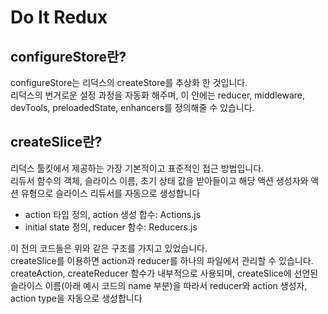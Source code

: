 # Do It Redux

## configureStore란?

configureStore는 리덕스의 createStore를 추상화 한 것입니다. <br/>
리덕스의 번거로운 설정 과정을 자동화 해주며, 이 안에는 reducer, middleware, devTools, preloadedState, enhancers를 정의해줄 수 있습니다.

## createSlice란?

리덕스 툴킷에서 제공하는 가장 기본적이고 표준적인 접근 방법입니다. <br/>
리듀서 함수의 객체, 슬라이스 이름, 초기 상태 값을 받아들이고 해당 액션 생성자와 액션 유형으로 슬라이스 리듀서를 자동으로 생성합니다

- action 타입 정의, action 생성 합수: Actions.js
- initial state 정의, reducer 함수: Reducers.js

이 전의 코드들은 위와 같은 구조를 가지고 있었습니다. <br/>
createSlice를 이용하면 action과 reducer를 하나의 파일에서 관리할 수 있습니다. <br/>
createAction, createReducer 함수가 내부적으로 사용되며, createSlice에 선언된 슬라이스 이름(아래 예시 코드의 name 부분)을 따라서 reducer와 action 생성자, action type을 자동으로 생성합니다
